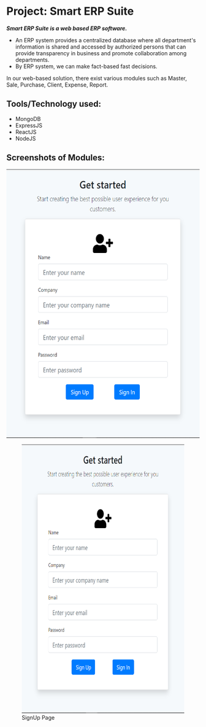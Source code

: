 # Project: Smart ERP Suite


***Smart ERP Suite is a web based ERP software.***
 

* An ERP system provides a centralized database where all department's information is shared and accessed by authorized persons that can provide transparency in business and promote collaboration among departments.
* By ERP system, we can make fact-based fast decisions.

In our web-based solution, there exist various modules such as Master, Sale, Purchase, Client, Expense, Report.

## Tools/Technology used:
* MongoDB
* ExpressJS
* ReactJS
* NodeJS

## Screenshots of Modules:
<img src="Images/SignUp.PNG" width="600" height="700"
  />
  
  <figure class="image" align-content="center">
  <img src="Images/SignUp.PNG" width="600" height="700" alt="SignUp Page">
  <figcaption>SignUp Page</figcaption>
</figure>
